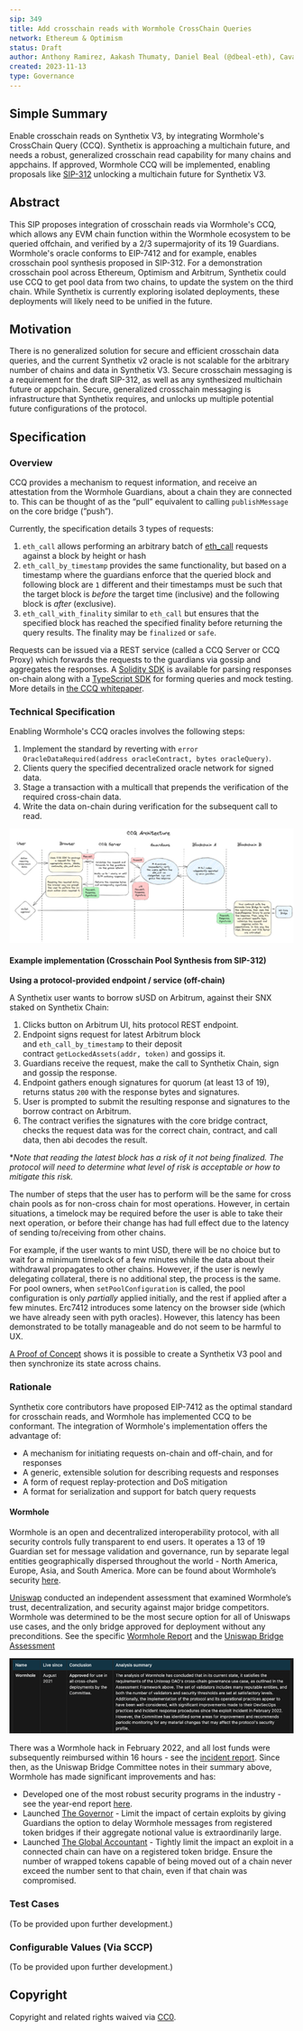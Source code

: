 ```yaml
---
sip: 349
title: Add crosschain reads with Wormhole CrossChain Queries
network: Ethereum & Optimism
status: Draft
author: Anthony Ramirez, Aakash Thumaty, Daniel Beal (@dbeal-eth), Cavalier (@cavalier_eth)
created: 2023-11-13
type: Governance
---
```


## Simple Summary
<!--Provide a simplified and layman-accessible explanation of the SIP.-->

Enable crosschain reads on Synthetix V3, by integrating Wormhole's CrossChain Query (CCQ). Synthetix is approaching a multichain future, and needs a robust, generalized crosschain read capability for many chains and appchains. If approved, Wormhole CCQ will be implemented, enabling proposals like [SIP-312](https://sips.synthetix.io/sips/sip-312/) unlocking a multichain future for Synthetix V3.

## Abstract
<!--A short description of the issue being addressed.-->

This SIP proposes integration of crosschain reads via Wormhole's CCQ, which allows any EVM chain function within the Wormhole ecosystem to be queried offchain, and verified by a 2/3 supermajority of its 19 Guardians. Wormhole's oracle conforms to EIP-7412 and for example, enables crosschain pool synthesis proposed in SIP-312. For a demonstration crosschain pool across Ethereum, Optimism and Arbitrum, Synthetix could use CCQ to get pool data from two chains, to update the system on the third chain. While Synthetix is currently exploring isolated deployments, these deployments will likely need to be unified in the future.

## Motivation
<!--This is the problem statement. This is the *why* of the SIP. It should clearly explain *why* the current state of the protocol is inadequate.  It is critical that you explain *why* the change is needed, if the SIP proposes changing how something is calculated, you must address *why* the current calculation is inaccurate or wrong. This is not the place to describe how the SIP will address the issue!-->

There is no generalized solution for secure and efficient crosschain data queries, and the current Synthetix v2 oracle is not scalable for the arbitrary number of chains and data in Synthetix V3. Secure crosschain messaging is a requirement for the draft SIP-312, as well as any synthesized multichain future or appchain. Secure, generalized crosschain messaging is infrastructure that Synthetix requires, and unlocks up multiple potential future configurations of the protocol.

## Specification
<!--Describe the syntax and semantics of any new feature.-->
### Overview
<!--This is a high level overview of *how* the SIP will solve the problem. The overview should clearly describe how the new feature will be implemented.-->
CCQ provides a mechanism to request information, and receive an attestation from the Wormhole Guardians, about a chain they are connected to. This can be thought of as the “pull” equivalent to calling `publishMessage` on the core bridge (”push”).

Currently, the specification details 3 types of requests:

1. `eth_call` allows performing an arbitrary batch of [eth_call](https://ethereum.org/en/developers/docs/apis/json-rpc/#eth_call) requests against a block by height or hash
2. `eth_call_by_timestamp` provides the same functionality, but based on a timestamp where the guardians enforce that the queried block and following block are `1` different and their timestamps must be such that the target block is *before* the target time (inclusive) and the following block is *after* (exclusive).
3. `eth_call_with_finality` similar to `eth_call` but ensures that the specified block has reached the specified finality before returning the query results. The finality may be `finalized` or `safe`.

Requests can be issued via a REST service (called a CCQ Server or CCQ Proxy) which forwards the requests to the guardians via gossip and aggregates the responses. A [Solidity SDK](https://github.com/wormhole-foundation/wormhole/blob/main/ethereum/contracts/query/QueryResponse.sol) is available for parsing responses on-chain along with a [TypeScript SDK](https://www.npmjs.com/package/@wormhole-foundation/wormhole-query-sdk) for forming queries and mock testing. More details in [the CCQ whitepaper](https://github.com/wormhole-foundation/wormhole/blob/main/whitepapers/0013_ccq.md).

### Technical Specification
<!--The technical specification should outline the public API of the changes proposed. That is, changes to any of the interfaces Synthetix currently exposes or the creations of new ones.-->
Enabling Wormhole's CCQ oracles involves the following steps:

1. Implement the standard by reverting with `error OracleDataRequired(address oracleContract, bytes oracleQuery)`.
2. Clients query the specified decentralized oracle network for signed data.
3. Stage a transaction with a multicall that prepends the verification of the required cross-chain data.
4. Write the data on-chain during verification for the subsequent call to read.

![CCQ Arch with req.png](assets/sip-349/CCQ-arch.png)

#### Example implementation (Crosschain Pool Synthesis from SIP-312)

**Using a protocol-provided endpoint / service (off-chain)**

A Synthetix user wants to borrow sUSD on Arbitrum, against their SNX staked on Synthetix Chain:

1. Clicks button on Arbitrum UI, hits protocol REST endpoint.
2. Endpoint signs request for latest Arbitrum block and `eth_call_by_timestamp` to their deposit contract `getLockedAssets(addr, token)` and gossips it.
3. Guardians receive the request, make the call to Synthetix Chain, sign and gossip the response.
4. Endpoint gathers enough signatures for quorum (at least 13 of 19), returns status `200` with the response bytes and signatures.
5. User is prompted to submit the resulting response and signatures to the borrow contract on Arbitrum.
6. The contract verifies the signatures with the core bridge contract, checks the request data was for the correct chain, contract, and call data, then abi decodes the result.

**Note that reading the latest block has a risk of it not being finalized. The protocol will need to determine what level of risk is acceptable or how to mitigate this risk.*

The number of steps that the user has to perform will be the same for cross chain pools as for non-cross chain for most operations. However, in certain situations, a timelock may be required before the user is able to take their next operation, or before their change has had full effect due to the latency of sending to/receiving from other chains. 

For example, if the user wants to mint USD, there will be no choice but to wait for a minimum timelock of a few minutes while the data about their withdrawal propagates to other chains. However, if the user is newly delegating collateral, there is no additional step, the process is the same. For pool owners, when `setPoolConfiguration` is called, the pool configuration is only *partially* applied initially, and the rest if applied after a few minutes. Erc7412 introduces some latency on the browser side (which we have already seen with pyth oracles). However, this latency has been demonstrated to be totally manageable and do not seem to be harmful to UX.

[A Proof of Concept](https://github.com/Synthetixio/synthetix-v3/tree/xchain-pools) shows it is possible to create a Synthetix V3 pool and then synchronize its state across chains.

### Rationale
<!--Describe what motivated the design and why particular design decisions were made.-->

Synthetix core contributors have proposed EIP-7412 as the optimal standard for crosschain reads, and Wormhole has implemented CCQ to be conformant. The integration of Wormhole's implementation offers the advantage of:

- A mechanism for initiating requests on-chain and off-chain, and for responses
- A generic, extensible solution for describing requests and responses
- A form of request replay-protection and DoS mitigation
- A format for serialization and support for batch query requests

#### Wormhole

Wormhole is an open and decentralized interoperability protocol, with all security controls fully transparent to end users. It operates a 13 of 19 Guardian set for message validation and governance, run by separate legal entities geographically dispersed throughout the world - North America, Europe, Asia, and South America. More can be found about Wormhole’s security [here](https://github.com/wormhole-foundation/wormhole/blob/main/SECURITY.md). 

[Uniswap](https://www.notion.so/0c8477afadce425abac9c0bd175ca382?pvs=21) conducted an independent assessment that examined Wormhole’s trust, decentralization, and security against major bridge competitors. Wormhole was determined to be the most secure option for all of Uniswaps use cases, and the only bridge approved for deployment without any preconditions. See the specific [Wormhole Report](https://www.notion.so/dac583c6db1240c7b9d294afd7f18035?pvs=21) and the [Uniswap Bridge Assessment](https://www.notion.so/0c8477afadce425abac9c0bd175ca382?pvs=21)

![Uniswap-assesment.png](assets/sip-349/Uniswap-assesment.png)

There was a Wormhole hack in February 2022, and all lost funds were subsequently reimbursed within 16 hours - see the [incident report](https://wormholecrypto.medium.com/wormhole-incident-report-02-02-22-ad9b8f21eec6). Since then, as the Uniswap Bridge Committee notes in their summary above, Wormhole has made significant improvements and has:

- Developed one of the most robust security programs in the industry - see the year-end report [here](https://wormholecrypto.medium.com/wormhole-security-program-end-of-year-update-212116ecfb91).
- Launched [The Governor](https://github.com/wormhole-foundation/wormhole/blob/main/whitepapers/0007_governor.md) - Limit the impact of certain exploits by giving Guardians the option to delay Wormhole messages from registered token bridges if their aggregate notional value is extraordinarily large.
- Launched [The Global Accountant](https://github.com/wormhole-foundation/wormhole/blob/main/whitepapers/0011_accountant.md) - Tightly limit the impact an exploit in a connected chain can have on a registered token bridge. Ensure the number of wrapped tokens capable of being moved out of a chain never exceed the number sent to that chain, even if that chain was compromised.

### Test Cases
(To be provided upon further development.)

### Configurable Values (Via SCCP)
(To be provided upon further development.)

## Copyright
Copyright and related rights waived via [CC0](https://creativecommons.org/publicdomain/zero/1.0/).
